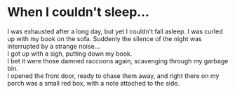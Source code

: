 # When I couldn't sleep...
I was exhausted after a long day, but yet I couldn't fall asleep. I was curled up with my book on the sofa. Suddenly the silence of the night was interrupted by a strange noise...
<br>
I got up with a sigh, putting down my book.<br>
I bet it were those damned raccoons again, scavenging through my garbage bin.<br>
I opened the front door, ready to chase them away, and right there on my porch was a small red box, with a note attached to the side.<br>

